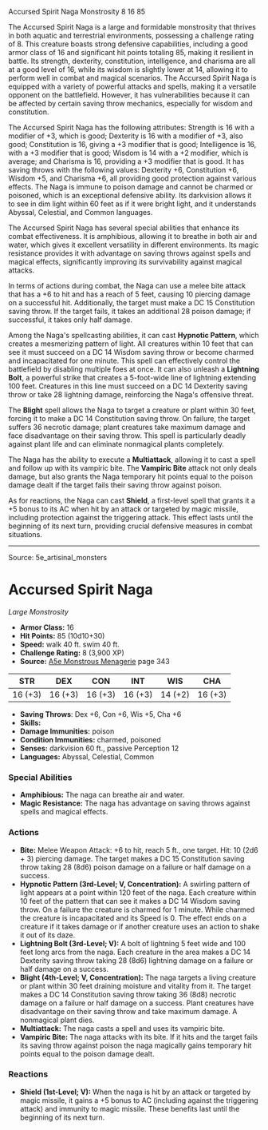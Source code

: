 <MonsterName/>Accursed Spirit Naga</MonsterName>
<CreatureType/>Monstrosity</CreatureType>
<CR/>8</CR>
<AC/>16</AC>
<HP/>85</HP>
<summary>The Accursed Spirit Naga is a large and formidable monstrosity that thrives in both aquatic and terrestrial environments, possessing a challenge rating of 8. This creature boasts strong defensive capabilities, including a good armor class of 16 and significant hit points totaling 85, making it resilient in battle. Its strength, dexterity, constitution, intelligence, and charisma are all at a good level of 16, while its wisdom is slightly lower at 14, allowing it to perform well in combat and magical scenarios. The Accursed Spirit Naga is equipped with a variety of powerful attacks and spells, making it a versatile opponent on the battlefield. However, it has vulnerabilities because it can be affected by certain saving throw mechanics, especially for wisdom and constitution.</summary>

<detail>

The Accursed Spirit Naga has the following attributes: Strength is 16 with a modifier of +3, which is good; Dexterity is 16 with a modifier of +3, also good; Constitution is 16, giving a +3 modifier that is good; Intelligence is 16, with a +3 modifier that is good; Wisdom is 14 with a +2 modifier, which is average; and Charisma is 16, providing a +3 modifier that is good. It has saving throws with the following values: Dexterity +6, Constitution +6, Wisdom +5, and Charisma +6, all providing good protection against various effects. The Naga is immune to poison damage and cannot be charmed or poisoned, which is an exceptional defensive ability. Its darkvision allows it to see in dim light within 60 feet as if it were bright light, and it understands Abyssal, Celestial, and Common languages.

The Accursed Spirit Naga has several special abilities that enhance its combat effectiveness. It is amphibious, allowing it to breathe in both air and water, which gives it excellent versatility in different environments. Its magic resistance provides it with advantage on saving throws against spells and magical effects, significantly improving its survivability against magical attacks.

In terms of actions during combat, the Naga can use a melee bite attack that has a +6 to hit and has a reach of 5 feet, causing 10 piercing damage on a successful hit. Additionally, the target must make a DC 15 Constitution saving throw. If the target fails, it takes an additional 28 poison damage; if successful, it takes only half damage. 

Among the Naga's spellcasting abilities, it can cast **Hypnotic Pattern**, which creates a mesmerizing pattern of light. All creatures within 10 feet that can see it must succeed on a DC 14 Wisdom saving throw or become charmed and incapacitated for one minute. This spell can effectively control the battlefield by disabling multiple foes at once. It can also unleash a **Lightning Bolt**, a powerful strike that creates a 5-foot-wide line of lightning extending 100 feet. Creatures in this line must succeed on a DC 14 Dexterity saving throw or take 28 lightning damage, reinforcing the Naga's offensive threat. 

The **Blight** spell allows the Naga to target a creature or plant within 30 feet, forcing it to make a DC 14 Constitution saving throw. On failure, the target suffers 36 necrotic damage; plant creatures take maximum damage and face disadvantage on their saving throw. This spell is particularly deadly against plant life and can eliminate nonmagical plants completely.

The Naga has the ability to execute a **Multiattack**, allowing it to cast a spell and follow up with its vampiric bite. The **Vampiric Bite** attack not only deals damage, but also grants the Naga temporary hit points equal to the poison damage dealt if the target fails their saving throw against poison.

As for reactions, the Naga can cast **Shield**, a first-level spell that grants it a +5 bonus to its AC when hit by an attack or targeted by magic missile, including protection against the triggering attack. This effect lasts until the beginning of its next turn, providing crucial defensive measures in combat situations.</detail>



---

Source: 5e_artisinal_monsters

# Accursed Spirit Naga

*Large* *Monstrosity*

- **Armor Class:** 16
- **Hit Points:** 85 (10d10+30)
- **Speed:** walk 40 ft. swim 40 ft.
- **Challenge Rating:** 8 (3,900 XP)
- **Source:** [A5e Monstrous Menagerie](https://enpublishingrpg.com/products/level-up-monstrous-menagerie-a5e) page 343

| STR | DEX | CON | INT | WIS | CHA |
| --- | --- | --- | --- | --- | --- |
| 16 (+3) | 16 (+3) | 16 (+3) | 16 (+3) | 14 (+2) | 16 (+3) |

- **Saving Throws**: Dex +6, Con +6, Wis +5, Cha +6
- **Skills:** 
- **Damage Immunities:** poison
- **Condition Immunities:** charmed, poisoned
- **Senses:** darkvision 60 ft., passive Perception 12
- **Languages:** Abyssal, Celestial, Common

### Special Abilities

- **Amphibious:** The naga can breathe air and water.
- **Magic Resistance:** The naga has advantage on saving throws against spells and magical effects.

### Actions

- **Bite:** Melee Weapon Attack: +6 to hit, reach 5 ft., one target. Hit: 10 (2d6 + 3) piercing damage. The target makes a DC 15 Constitution saving throw  taking 28 (8d6) poison damage on a failure or half damage on a success.
- **Hypnotic Pattern (3rd-Level; V, Concentration):** A swirling pattern of light appears at a point within 120 feet of the naga. Each creature within 10 feet of the pattern that can see it makes a DC 14 Wisdom saving throw. On a failure  the creature is charmed for 1 minute. While charmed  the creature is incapacitated and its Speed is 0. The effect ends on a creature if it takes damage or if another creature uses an action to shake it out of its daze.
- **Lightning Bolt (3rd-Level; V):** A bolt of lightning 5 feet wide and 100 feet long arcs from the naga. Each creature in the area makes a DC 14 Dexterity saving throw  taking 28 (8d6) lightning damage on a failure or half damage on a success.
- **Blight (4th-Level; V, Concentration):** The naga targets a living creature or plant within 30 feet  draining moisture and vitality from it. The target makes a DC 14 Constitution saving throw  taking 36 (8d8) necrotic damage on a failure or half damage on a success. Plant creatures have disadvantage on their saving throw and take maximum damage. A nonmagical plant dies.
- **Multiattack:** The naga casts a spell and uses its vampiric bite.
- **Vampiric Bite:** The naga attacks with its bite. If it hits and the target fails its saving throw against poison  the naga magically gains temporary hit points equal to the poison damage dealt.

### Reactions

- **Shield (1st-Level; V):** When the naga is hit by an attack or targeted by magic missile, it gains a +5 bonus to AC (including against the triggering attack) and immunity to magic missile. These benefits last until the beginning of its next turn.




